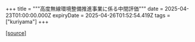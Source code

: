 +++
title = """高度無線環境整備推進事業に係る中間評価"""
date = 2025-04-23T01:00:00.000Z
expiryDate = 2025-04-26T01:52:54.419Z
tags = ["kuriyama"]
+++


[[source]](https://www.town.kuriyama.hokkaido.jp/soshiki/61/31512.html)
